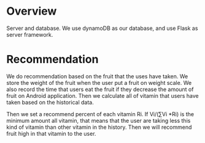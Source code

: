 # Overview
Server and database. We use dynamoDB as our database, and use Flask as server framework.

# Recommendation
We do recommendation based on the fruit that the uses have taken. We store the weight of the fruit when the user put a fruit on weight scale. We also record the time that users eat the fruit if they decrease the amount of fruit on Android application. Then we calculate all of vitamin that users have taken based on the historical data. 

Then we set a recommend percent of each vitamin Ri. If Vi/(∑Vi *Ri) is the minimum amount all vitamin, that means that the user are taking less this kind of vitamin than other vitamin in the history. Then we will recommend fruit high in that vitamin to the user.
